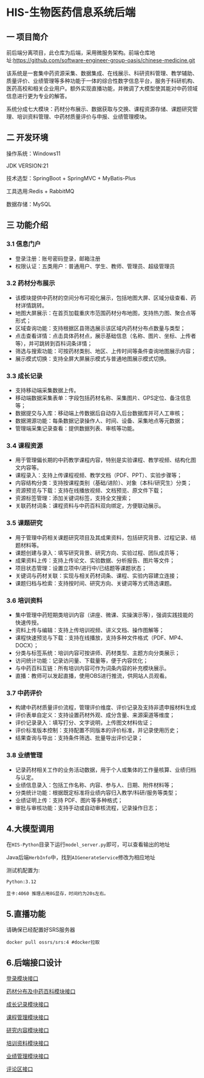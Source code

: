 # HIS-生物医药信息系统后端
## 一 项目简介
前后端分离项目，此仓库为后端，采用微服务架构。前端仓库地址:https://github.com/software-engineer-group-oasis/chinese-medicine.git

该系统是一套集中药资源采集、数据集成、在线展示、科研资料管理、教学辅助、质量评价、业绩管理等多种功能于一体的综合性数字信息平台，服务于科研机构、医药高校和相关企业用户。额外实现直播功能，并微调了大模型使其能对中药领域信息进行更为专业的解答。

系统分成七大模块：药材分布展示、数据获取与交换、课程资源存储、课题研究管理、培训资料管理、中药材质量评价与申报、业绩管理模块。

## 二 开发环境
操作系统：Windows11

JDK VERSION:21

技术选型：SpringBoot + SpringMVC + MyBatis-Plus

工具选用:Redis + RabbitMQ

数据存储：MySQL

## 三 功能介绍
### 3.1 信息门户
- 登录注册：账号密码登录，邮箱注册
- 权限认证：五类用户：普通用户、学生、教师、管理员、超级管理员
### 3.2	药材分布展示
- 该模块提供中药材的空间分布可视化展示，包括地图大屏、区域分级查看、药材详情跳转。
- 地图大屏展示：在首页加载重庆市范围药材分布地图，支持热力图、聚合点等形式；
- 区域查询功能：支持根据区县筛选展示该区域内药材分布点数量与类型；
- 点击查看详情：点击具体药材点，展示基础信息（名称、图片、坐标、上传者等），并可跳转到百科词条详情；
- 筛选与搜索功能：可按药材类别、地区、上传时间等条件查询地图展示内容；
- 展示模式切换：支持全屏大屏展示模式与普通地图展示模式切换。
### 3.3	成长记录
- 支持移动端采集数据上传。
- 移动端数据采集表单：字段包括药材名称、采集图片、GPS定位、备注信息等；
- 数据提交与入库：移动端上传数据后自动存入后台数据库并可人工审核；
- 数据溯源功能：每条数据记录操作人、时间、设备、采集地点等元数据；
- 管理端采集记录查看：提供数据列表、审核等功能。
### 3.4 课程资源
- 用于管理偏长期的中药教学课程内容，特别是实验课程、教学视频、结构化图文内容等。
- 课程录入：支持上传课程视频、教学文档（PDF、PPT）、实验步骤等；
- 内容结构分类：支持按课程类别（基础/进阶）、对象（本科/研究生）分类；
- 资源预览与下载：支持在线播放视频、文档预览、原文件下载；
- 资源标签管理：添加关键词标签，支持全文搜索；
- 关联药材词条：课程资料与中药百科双向绑定，方便联动展示。
### 3.5	课题研究
- 用于管理中药相关课题研究项目及其成果资料，包括研究背景、过程记录、结题材料等。
- 课题创建与录入：填写研究背景、研究方向、实验过程、团队成员等；
- 成果资料上传：支持上传论文、实验数据、分析报告、图片等文件；
- 项目状态管理：设置立项中/进行中/已结题等课题状态；
- 关键词与药材关联：实现与相关药材词条、课程、实验内容建立连接；
- 课题归档与检索：支持按时间、研究方向、关键词等方式筛选课题。
### 3.6	培训资料
- 集中管理中药短期类培训内容（讲座、微课、实操演示等），强调实践技能的快速传授。
- 资料上传与编辑：支持上传培训视频、讲义文档、操作图解等；
- 课程快速预览与下载：支持在线播放，支持多种文件格式（PDF、MP4、DOCX）；
- 分类与标签系统：培训内容可按讲师、药材类型、主题方向分类展示；
- 访问统计功能：记录访问量、下载量等，便于内容优化；
- 与中药百科互链：所有培训内容可作为词条内容的补充模块展示。
- 直播：教师可以发起直播，使用OBS进行推流，供网站人员观看。
### 3.7	中药评价
- 构建中药材质量评价流程，管理评价维度、评价记录及支持非遗申报材料生成
- 评价表单自定义：支持设置药材外观、成分含量、来源渠道等维度；
- 评价记录录入：填写打分、文字说明，上传图文材料佐证；
- 评价标准版本控制：支持配置不同版本的评价标准，并记录使用历史；
- 结果查询与导出：支持条件筛选、批量导出评价记录；
### 3.8	业绩管理
- 记录药材相关工作的业务活动数据，用于个人或集体的工作量核算、业绩归档与认定。
- 业绩信息录入：包括工作名称、内容、参与人、日期、附件材料等；
- 分类统计功能：根据既定标准将业绩内容归入教学/科研/服务等类型；
- 业绩证明上传：支持 PDF、图片等多种格式；
- 审批与审核功能：支持手动或自动审核流程，记录操作日志；

## 4.大模型调用
在`HIS-Python`目录下运行`model_server.py`即可，可以查看输出的地址

Java后端`HerbInfo`中，找到`AIGenerateService`修改为相应地址

测试机配置为:

    Python:3.12

    显卡:4060 推理占用8G显存，时间约为20s左右。
## 5.直播功能
请确保已经配置好SRS服务器

    docker pull ossrs/srs:4 #docker拉取

## 6.后端接口设计
[登录模块接口](API/0登录模块接口设计.md)

[药材分布及中药百科模块接口](API/1药材分布与中药百科模块接口设计.md)

[成长记录模块接口](API/2生长记录模块接口设计.md)

[课程管理模块接口](API/3课程管理设计.md)

[研究内容模块接口](API/4研究内容模块接口设计.md)

[培训资料模块接口](API/5培训资料模块接口设计.md)

[业绩管理模块接口](API/6业绩管理接口设计.md)

[评论区接口](API/7评论区(敏感词)模块接口设计%20.md)